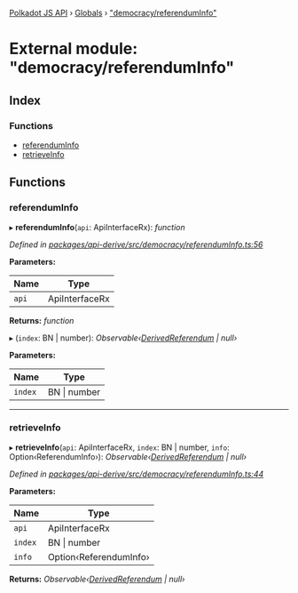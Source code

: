 [Polkadot JS API](../README.md) › [Globals](../globals.md) › ["democracy/referendumInfo"](_democracy_referenduminfo_.md)

# External module: "democracy/referendumInfo"

## Index

### Functions

* [referendumInfo](_democracy_referenduminfo_.md#referenduminfo)
* [retrieveInfo](_democracy_referenduminfo_.md#retrieveinfo)

## Functions

###  referendumInfo

▸ **referendumInfo**(`api`: ApiInterfaceRx): *function*

*Defined in [packages/api-derive/src/democracy/referendumInfo.ts:56](https://github.com/polkadot-js/api/blob/ddd5eab7f/packages/api-derive/src/democracy/referendumInfo.ts#L56)*

**Parameters:**

Name | Type |
------ | ------ |
`api` | ApiInterfaceRx |

**Returns:** *function*

▸ (`index`: BN | number): *Observable‹[DerivedReferendum](../interfaces/_types_.derivedreferendum.md) | null›*

**Parameters:**

Name | Type |
------ | ------ |
`index` | BN &#124; number |

___

###  retrieveInfo

▸ **retrieveInfo**(`api`: ApiInterfaceRx, `index`: BN | number, `info`: Option‹ReferendumInfo›): *Observable‹[DerivedReferendum](../interfaces/_types_.derivedreferendum.md) | null›*

*Defined in [packages/api-derive/src/democracy/referendumInfo.ts:44](https://github.com/polkadot-js/api/blob/ddd5eab7f/packages/api-derive/src/democracy/referendumInfo.ts#L44)*

**Parameters:**

Name | Type |
------ | ------ |
`api` | ApiInterfaceRx |
`index` | BN &#124; number |
`info` | Option‹ReferendumInfo› |

**Returns:** *Observable‹[DerivedReferendum](../interfaces/_types_.derivedreferendum.md) | null›*
